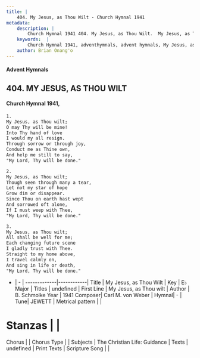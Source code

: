 ```yaml
---
title: |
    404. My Jesus, as Thou Wilt - Church Hymnal 1941
metadata:
    description: |
        Church Hymnal 1941 404. My Jesus, as Thou Wilt.  My Jesus, as Thou wilt;  O may Thy will be mine!  Into Thy hand of love  I would my all resign.  Through sorrow or through joy,  Conduct me as Thine own,  And help me still to say,  "My Lord, Thy will be done." 
    keywords:  |
        Church Hymnal 1941, adventhymnals, advent hymnals, My Jesus, as Thou Wilt, My Jesus, as Thou wilt. 
    author: Brian Onang'o
---
```


#### Advent Hymnals
## 404. MY JESUS, AS THOU WILT
####  Church Hymnal 1941,

```txt
1.
My Jesus, as Thou wilt; 
O may Thy will be mine! 
Into Thy hand of love 
I would my all resign. 
Through sorrow or through joy, 
Conduct me as Thine own, 
And help me still to say, 
"My Lord, Thy will be done." 

2.
My Jesus, as Thou wilt; 
Though seen through many a tear, 
Let not my star of hope 
Grow dim or disappear. 
Since Thou on earth hast wept 
And sorrowed oft alone, 
If I must weep with Thee, 
"My Lord, Thy will be done." 

3.
My Jesus, as Thou wilt; 
All shall be well for me; 
Each changing future scene 
I gladly trust with Thee. 
Straight to my home above, 
I travel calmly on, 
And sing in life or death, 
"My Lord, Thy will be done."

```

- |   -  |
-------------|------------|
Title | My Jesus, as Thou Wilt |
Key | E♭ Major |
Titles | undefined |
First Line | My Jesus, as Thou wilt |
Author | B. Schmolke
Year | 1941
Composer| Carl M. von Weber |
Hymnal|  - |
Tune| JEWETT |
Metrical pattern | |
# Stanzas |  |
Chorus |  |
Chorus Type |  |
Subjects | The Christian Life: Guidance |
Texts | undefined |
Print Texts | 
Scripture Song |  |
    
